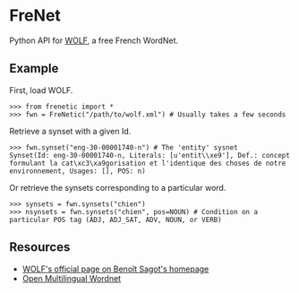 # FreNet

Python API for [WOLF](http://alpage.inria.fr/~sagot/wolf-en.html), a free French WordNet.

## Example

First, load WOLF.

```
>>> from frenetic import *
>>> fwn = FreNetic("/path/to/wolf.xml") # Usually takes a few seconds
```

Retrieve a synset with a given Id.

```
>>> fwn.synset("eng-30-00001740-n") # The 'entity' sysnet
Synset(Id: eng-30-00001740-n, Literals: [u'entit\\xe9'], Def.: concept formulant la cat\xc3\xa9gorisation et l'identique des choses de notre environnement, Usages: [], POS: n)
```

Or retrieve the synsets corresponding to a particular word.

```
>>> synsets = fwn.synsets("chien")
>>> nsynsets = fwn.synsets("chien", pos=NOUN) # Condition on a particular POS tag (ADJ, ADJ_SAT, ADV, NOUN, or VERB)
```

## Resources

* [WOLF's official page on Benoît Sagot's homepage](http://alpage.inria.fr/~sagot/wolf-en.html)
* [Open Multilingual Wordnet](http://compling.hss.ntu.edu.sg/omw/)
